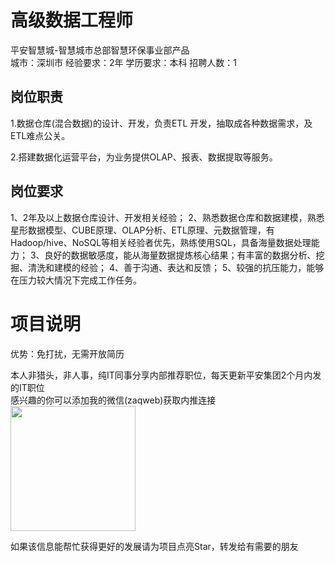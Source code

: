 # 高级数据工程师
平安智慧城-智慧城市总部智慧环保事业部产品  
城市：深圳市 经验要求：2年 学历要求：本科  招聘人数：1

## 岗位职责
1.数据仓库(混合数据)的设计、开发，负责ETL 开发，抽取成各种数据需求，及ETL难点公关。
 
 2.搭建数据化运营平台，为业务提供OLAP、报表、数据提取等服务。

## 岗位要求
1、2年及以上数据仓库设计、开发相关经验；
 2、熟悉数据仓库和数据建模，熟悉星形数据模型、CUBE原理、OLAP分析、ETL原理、元数据管理，有Hadoop/hive、NoSQL等相关经验者优先，熟练使用SQL，具备海量数据处理能力；
 3、良好的数据敏感度，能从海量数据提炼核心结果；有丰富的数据分析、挖掘、清洗和建模的经验；
 4、善于沟通、表达和反馈；
 5、较强的抗压能力，能够在压力较大情况下完成工作任务。

# 项目说明

优势：免打扰，无需开放简历

本人非猎头，非人事，纯IT同事分享内部推荐职位，每天更新平安集团2个月内发的IT职位  
感兴趣的你可以添加我的微信(zaqweb)获取内推连接  
<img src="https://github.com/zaqweb/PA-IT-JOBS/blob/master/WechatICode.jpeg"  height="200" width="200">

如果该信息能帮忙获得更好的发展请为项目点亮Star，转发给有需要的朋友




